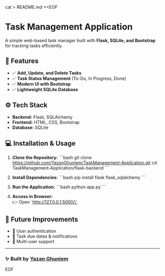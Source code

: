 cat > README.md <<EOF
# Task Management Application

A simple web-based task manager built with **Flask, SQLite, and Bootstrap** for tracking tasks efficiently.

## 🚀 Features
- ✅ **Add, Update, and Delete Tasks**
- ✅ **Task Status Management** (To-Do, In Progress, Done)
- ✅ **Modern UI with Bootstrap**
- ✅ **Lightweight SQLite Database**

## ⚙️ Tech Stack
- **Backend:** Flask, SQLAlchemy
- **Frontend:** HTML, CSS, Bootstrap
- **Database:** SQLite

## 💻 Installation & Usage

1. **Clone the Repository:**
   \`\`\`bash
   git clone https://github.com/YazanGhuniem/TaskManagement-Application.git
   cd TaskManagement-Application/flask-backend
   \`\`\`

2. **Install Dependencies:**
   \`\`\`bash
   pip install flask flask_sqlalchemy
   \`\`\`

3. **Run the Application:**
   \`\`\`bash
   python app.py
   \`\`\`

4. **Access in Browser:**  
   👉 Open \`http://127.0.0.1:5000/\`  

## 📌 Future Improvements
- 🔹 User authentication
- 🔹 Task due dates & notifications
- 🔹 Multi-user support

---

### ✨ Built by [Yazan Ghuniem](https://github.com/YazanGhuniem)
EOF
